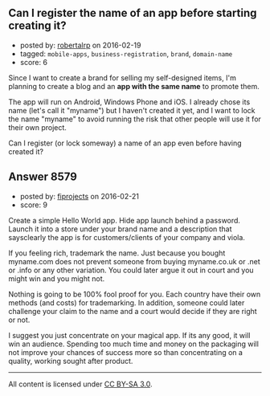 ## Can I register the name of an app before starting creating it?

- posted by: [robertalrp](https://stackexchange.com/users/7500387/robertalrp) on 2016-02-19
- tagged: `mobile-apps`, `business-registration`, `brand`, `domain-name`
- score: 6

Since I want to create a brand for selling my self-designed items, I'm planning to create a blog and an **app with the same name** to promote them.

The app will run on Android, Windows Phone and iOS.
I already chose its name (let's call it "myname") but I haven't created it yet, and I want to lock the name "myname" to avoid running the risk that other people will use it for their own project.

Can I register (or lock someway) a name of an app even before having created it? 


## Answer 8579

- posted by: [fiprojects](https://stackexchange.com/users/5370155/fiprojects) on 2016-02-21
- score: 9

Create a simple Hello World app. Hide app launch behind a password. Launch it into a store under your brand name and a description that saysclearly the app is for customers/clients of your company and viola. 

If you feeling rich, trademark the name. Just because you bought myname.com does not prevent someone from buying myname.co.uk or .net or .info or any other variation. You could later argue it out in court and you might win and you might not.

Nothing is going to be 100% fool proof for you. Each country have their own methods (and costs) for trademarking. In addition, someone could later challenge your claim to the name and a court would decide if they are right or not.

I suggest you just concentrate on your magical app. If its any good, it will win an audience. Spending too much time and money on the packaging will not improve your chances of success more so than concentrating on a quality, working sought after product.



---

All content is licensed under [CC BY-SA 3.0](https://creativecommons.org/licenses/by-sa/3.0/).
